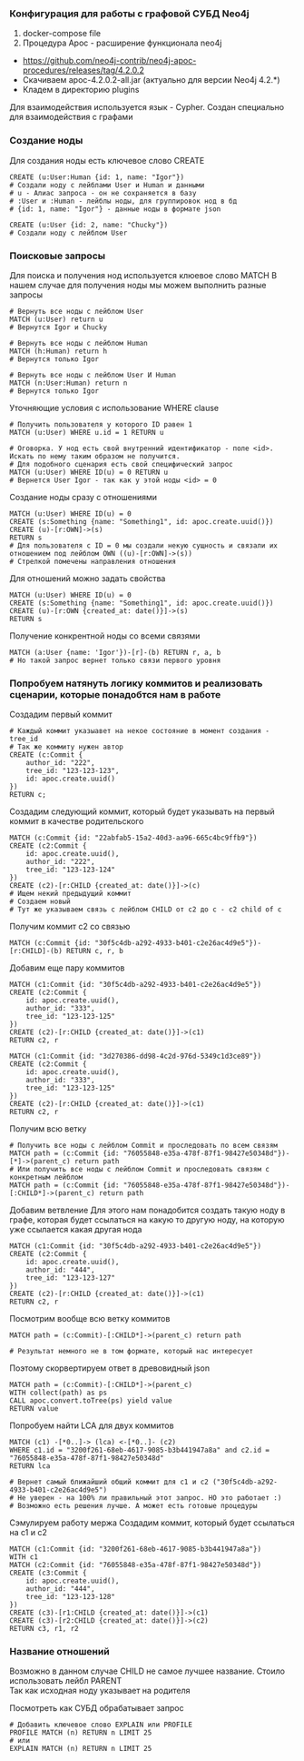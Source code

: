 ### Конфигурация для работы с графовой СУБД Neo4j

1. docker-compose file
2. Процедура Apoc - расширение функционала neo4j
- https://github.com/neo4j-contrib/neo4j-apoc-procedures/releases/tag/4.2.0.2
- Скачиваем apoc-4.2.0.2-all.jar (актуально для версии Neo4j 4.2.*)
- Кладем в директорию plugins

Для взаимодействия используется язык - Cypher. Создан специально для взаимодействия с графами


### Создание ноды
Для создания ноды есть ключевое слово CREATE

```
CREATE (u:User:Human {id: 1, name: "Igor"})
# Создали ноду с лейблами User и Human и данными
# u - Алиас запроса - он не сохраняется в базу
# :User и :Human - лейблы ноды, для группировок нод в бд
# {id: 1, name: "Igor"} - данные ноды в формате json

CREATE (u:User {id: 2, name: "Chucky"})
# Создали ноду с лейблом User
```

### Поисковые запросы
Для поиска и получения нод используется клюевое слово MATCH
В нашем случае для получения ноды мы можем выполнить разные запросы

```
# Вернуть все ноды с лейблом User
MATCH (u:User) return u
# Вернутся Igor и Chucky
```

```
# Вернуть все ноды с лейблом Human
MATCH (h:Human) return h
# Вернутся только Igor
```

```
# Вернуть все ноды с лейблом User И Human
MATCH (n:User:Human) return n
# Вернутся только Igor
```

Уточняющие условия c использование WHERE clause
```
# Получить пользователя у которого ID равен 1
MATCH (u:User) WHERE u.id = 1 RETURN u

# Оговорка. У нод есть свой внутренний идентификатор - поле <id>. Искать по нему таким образом не получится.
# Для подобного сценария есть свой специфический запрос
MATCH (u:User) WHERE ID(u) = 0 RETURN u
# Вернется User Igor - так как у этой ноды <id> = 0
```  

Создание ноды сразу с отношениями
```
MATCH (u:User) WHERE ID(u) = 0
CREATE (s:Something {name: "Something1", id: apoc.create.uuid()})
CREATE (u)-[r:OWN]->(s)
RETURN s
# Для пользователя с ID = 0 мы создали некую сущность и связали их отношением под лейблом OWN ((u)-[r:OWN]->(s))
# Стрелкой помечены направления отношения
```

Для отношений можно задать свойства
```
MATCH (u:User) WHERE ID(u) = 0
CREATE (s:Something {name: "Something1", id: apoc.create.uuid()})
CREATE (u)-[r:OWN {created_at: date()}]->(s)
RETURN s
```

Получение конкрентной ноды со всеми связями
```
MATCH (a:User {name: 'Igor'})-[r]-(b) RETURN r, a, b
# Но такой запрос вернет только связи первого уровня
```


### Попробуем натянуть логику коммитов и реализовать сценарии, которые понадобтся нам в работе
Создадим первый коммит
```
# Каждый коммит указыавет на некое состояние в момент создания - tree_id
# Так же коммиту нужен автор
CREATE (c:Commit {
	author_id: "222",
	tree_id: "123-123-123", 
    id: apoc.create.uuid()
})
RETURN c;
```

Создадим следующий коммит, который будет указывать на первый коммит в качестве родительского
```
MATCH (c:Commit {id: "22abfab5-15a2-40d3-aa96-665c4bc9ffb9"})
CREATE (c2:Commit {
	id: apoc.create.uuid(),
    author_id: "222",
    tree_id: "123-123-124"
})
CREATE (c2)-[r:CHILD {created_at: date()}]->(c)
# Ищем некий предыдущий коммит
# Создаем новый
# Тут же указываем связь с лейблом CHILD от с2 до с - c2 child of c
```

Получим коммит с2 со связью
```
MATCH (c:Commit {id: "30f5c4db-a292-4933-b401-c2e26ac4d9e5"})-[r:CHILD]-(b) RETURN c, r, b
```

Добавим еще пару коммитов
```
MATCH (c1:Commit {id: "30f5c4db-a292-4933-b401-c2e26ac4d9e5"})
CREATE (c2:Commit {
	id: apoc.create.uuid(),
    author_id: "333",
    tree_id: "123-123-125"
})
CREATE (c2)-[r:CHILD {created_at: date()}]->(c1)
RETURN c2, r

MATCH (c1:Commit {id: "3d270386-dd98-4c2d-976d-5349c1d3ce89"})
CREATE (c2:Commit {
	id: apoc.create.uuid(),
    author_id: "333",
    tree_id: "123-123-125"
})
CREATE (c2)-[r:CHILD {created_at: date()}]->(c1)
RETURN c2, r
```

Получим всю ветку  
```
# Получить все ноды с лейблом Commit и проследовать по всем связям
MATCH path = (c:Commit {id: "76055848-e35a-478f-87f1-98427e50348d"})-[*]->(parent_c) return path
# Или получить все ноды с лейблом Commit и проследовать связям с конкретным лейблом
MATCH path = (c:Commit {id: "76055848-e35a-478f-87f1-98427e50348d"})-[:CHILD*]->(parent_c) return path
```


Добавим ветвление
Для этого нам понадобится создать такую ноду в графе, 
которая будет ссылаться на какую то другую ноду, на которую уже ссылается какая другая нода
```
MATCH (c1:Commit {id: "30f5c4db-a292-4933-b401-c2e26ac4d9e5"})
CREATE (c2:Commit {
	id: apoc.create.uuid(),
    author_id: "444",
    tree_id: "123-123-127"
})
CREATE (c2)-[r:CHILD {created_at: date()}]->(c1)
RETURN c2, r
```


Посмотрим вообще всю ветку коммитов   
```
MATCH path = (c:Commit)-[:CHILD*]->(parent_c) return path

# Результат немного не в том формате, который нас интересует
```

Поэтому скорвертируем ответ в древовидный json
```
MATCH path = (c:Commit)-[:CHILD*]->(parent_c)
WITH collect(path) as ps
CALL apoc.convert.toTree(ps) yield value
RETURN value

```


Попробуем найти LCA для двух коммитов
```
MATCH (c1) -[*0..]-> (lca) <-[*0..]- (c2) 
WHERE c1.id = "3200f261-68eb-4617-9085-b3b441947a8a" and c2.id = "76055848-e35a-478f-87f1-98427e50348d" 
RETURN lca

# Вернет самый ближайший общий коммит для с1 и с2 ("30f5c4db-a292-4933-b401-c2e26ac4d9e5") 
# Не уверен - на 100% ли правильный этот запрос. НО это работает :) 
# Возможно есть решения лучше. А может есть готовые процедуры
```

Сэмулируем работу мержа
Создадим коммит, который будет ссылаться на c1 и c2
```
MATCH (c1:Commit {id: "3200f261-68eb-4617-9085-b3b441947a8a"})
WITH c1
MATCH (c2:Commit {id: "76055848-e35a-478f-87f1-98427e50348d"})
CREATE (c3:Commit {
	id: apoc.create.uuid(),
    author_id: "444",
    tree_id: "123-123-128"
})
CREATE (c3)-[r1:CHILD {created_at: date()}]->(c1)
CREATE (c3)-[r2:CHILD {created_at: date()}]->(c2)
RETURN c3, r1, r2
```

### Название отношений
Возможно в данном случае CHILD не самое лучшее название. Стоило использовать лейбл PARENT  
Так как исходная ноду указывает на родителя



Посмотреть как СУБД обрабатывает запрос
```
# Добавить ключевое слово EXPLAIN или PROFILE
PROFILE MATCH (n) RETURN n LIMIT 25
# или
EXPLAIN MATCH (n) RETURN n LIMIT 25
```


